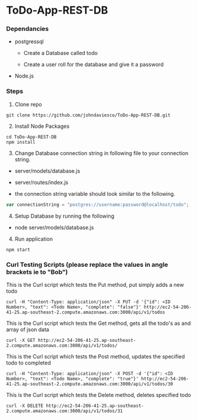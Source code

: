 # ToDo-App-REST-DB

### Dependancies

* postgressql

  * Create a Database called todo

  * Create a user roll for the database and give it a password

* Node.js

### Steps

1. Clone repo

  ```shell
  git clone https://github.com/johndaviesco/ToDo-App-REST-DB.git
  ```
2. Install Node Packages

  ```shell
  cd ToDo-App-REST-DB
  npm install
  ```

3. Change Database connection string in following file to your connection string.

  * server/models/database.js

  * server/routes/index.js

  * the connection string variable should look similar to the following.
   ```javascript
   var connectionString = "postgres://username:password@localhost/todo";
   ```

4. Setup Database by running the following

  * node server/models/database.js

4. Run application
  ```shell
  npm start
  ```

### Curl Testing Scripts (please replace the values in angle brackets ie <Todo Name> to "Bob")
This is the Curl script which tests the Put method, put simply adds a new todo
```shell
curl -H "Content-Type: application/json" -X PUT -d '{"id": <ID Number>, "text": <Todo Name>, "complete": "false"}' http://ec2-54-206-41-25.ap-southeast-2.compute.amazonaws.com:3000/api/v1/todos
```
This is the Curl script which tests the Get method, gets all the todo's as and array of json data
```shell
curl -X GET http://ec2-54-206-41-25.ap-southeast-2.compute.amazonaws.com:3000/api/v1/todos/
```
This is the Curl script which tests the Post method, updates the specified todo to completed
```shell
curl -H "Content-Type: application/json" -X POST -d '{"id": <ID Number>, "text": <Todo Name>, "complete": "true"}' http://ec2-54-206-41-25.ap-southeast-2.compute.amazonaws.com:3000/api/v1/todos/30
```
This is the Curl script which tests the Delete method, deletes specified todo
```shell
curl -X DELETE http://ec2-54-206-41-25.ap-southeast-2.compute.amazonaws.com:3000/api/v1/todos/31
```

